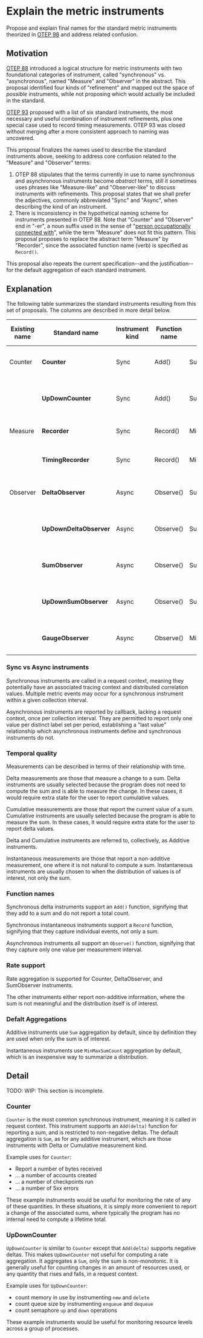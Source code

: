 # Explain the metric instruments

Propose and explain final names for the standard metric instruments theorized in [OTEP 98](https://github.com/open-telemetry/oteps/pull/88) and address related confusion.

## Motivation

[OTEP 88](https://github.com/open-telemetry/oteps/pull/88) introduced a logical structure for metric instruments with two foundational categories of instrument, called "synchronous" vs. "asynchronous", named "Measure" and "Observer" in the abstract.  This proposal identified four kinds of "refinement" and mapped out the space of _possible_ instruments, while not proposing which would actually be included in the standard.

[OTEP 93](https://github.com/open-telemetry/oteps/pull/93) proposed with a list of six standard instruments, the most necessary and useful combination of instrument refinements, plus one special case used to record timing measurements.  OTEP 93 was closed without merging after a more consistent approach to naming was uncovered.

This proposal finalizes the names used to describe the standard instruments above, seeking to address core confusion related to the "Measure" and "Observer" terms:

1. OTEP 88 stipulates that the terms currently in use to name synchronous and asynchronous instruments become _abstract_ terms, still it sometimes uses phrases like "Measure-like" and "Observer-like" to discuss instruments with refinements.  This proposal states that we shall prefer the adjectives, commonly abbreviated "Sync" and "Async", when describing the kind of an instrument.
2. There is inconsistency in the hypothetical naming scheme for instruments presented in OTEP 88.  Note that "Counter" and "Observer" end in "-er", a noun suffix used in the sense of "[person occupationally connected with](https://www.merriam-webster.com/dictionary/-er)", while the term "Measure" does not fit this pattern.  This proposal proposes to replace the abstract term "Measure" by "Recorder", since the associated function name (verb) is specified as `Record()`.

This proposal also repeats the current specification--and the justification--for the default aggregation of each standard instrument.

## Explanation

The following table summarizes the standard instruments resulting from this set of proposals.  The columns are described in more detail below.

| Existing name | **Standard name** | Instrument kind | Function name | Default aggregation | Measurement kind | Rate support (Monotonic) | Notes |
| ------------- | ----------------------- | ----- | ------------- | ---------- | ---- | --- | --- |
| Counter       | **Counter**             | Sync  | Add()     | Sum            | Delta         | Yes | Per-request, part of a monotonic sum |
|               | **UpDownCounter**       | Sync  | Add()     | Sum            | Delta         | No  | Per-request, part of a non-monotonic sum |
| Measure       | **Recorder**            | Sync  | Record()  | MinMaxSumCount | Instantaneous | No  | Per-request, element in a distribution |
|               | **TimingRecorder**      | Sync  | Record()  | MinMaxSumCount | Instantaneous | No  | Same as above, with automatic duration units |
| Observer      | **DeltaObserver**       | Async | Observe() | Sum            | Delta         | Yes | Per-interval, part of a monotonic sum |
|               | **UpDownDeltaObserver** | Async | Observe() | Sum            | Delta         | No  | Per-interval, part of a non-monotonic sum |
|               | **SumObserver**         | Async | Observe() | Sum            | Cumulative    | Yes | Per-interval, reporting a monotonic sum |
|               | **UpDownSumObserver**   | Async | Observe() | Sum            | Cumulative    | No  | Per-interval, reporting a non-monotonic sum |
|               | **GaugeObserver**       | Async | Observe() | MinMaxSumCount | Instantaneous | No  | Per-interval, any non-additive measurement |

### Sync vs Async instruments

Synchronous instruments are called in a request context, meaning they potentially have an associated tracing context and distributed correlation values.  Multiple metric events may occur for a synchronous instrument within a given collection interval.

Asynchronous instruments are reported by callback, lacking a request context, once per collection interval.  They are permitted to report only one value per distinct label set per period, establishing a "last value" relationship which asynchronous instruments define and synchronous instruments do not.

### Temporal quality

Measurements can be described in terms of their relationship with time.

Delta measurements are those that measure a change to a sum.  Delta instruments are usually selected because the program does not need to compute the sum and is able to measure the change.  In these cases, it would require extra state for the user to report cumulative values.

Cumulative measurements are those that report the current value of a sum.  Cumulative instruments are usually selected because the program is able to measure the sum.  In these cases, it would require extra state for the user to report delta values.

Delta and Cumulative instruments are referred to, collectively, as Additive instruments.

Instantaneous measurements are those that report a non-additive measurement, one where it is not natural to compute a sum.  Instantaneous instruments are usually chosen to when the distribution of values is of interest, not only the sum.

### Function names

Synchronous delta instruments support an `Add()` function, signifying that they add to a sum and do not report a total count.

Synchronous instantaneous instruments support a `Record` function, signifying that they capture individual events, not only a sum.

Asynchronous instruments all support an `Observe()` function, signifying that they capture only one value per measurement interval.

### Rate support

Rate aggregation is supported for Counter, DeltaObserver, and SumObserver instruments.

The other instruments either report non-additive information, where the sum is not meaningful and the distribution itself is of interest.

### Defalt Aggregations

Additive instruments use `Sum` aggregation by default, since by definition they are used when only the sum is of interest.

Instantaneous instruments use `MinMaxSumCount` aggregation by default, which is an inexpensive way to summarize a distribution.

## Detail

TODO: WIP: This section is incomplete.

### Counter

`Counter` is the most common synchronous instrument, meaning it is called in request context.  This instrument supports an `Add(delta)` function for reporting a sum, and is restricted to non-negative deltas.  The default aggregation is `Sum`, as for any additive instrument, which are those instruments with Delta or Cumulative measurement kind.

Example uses for `Counter`:
- Report a number of bytes received
- ... a number of accounts created
- ... a number of checkpoints run
- ... a number of 5xx errors

These example instruments would be useful for monitoring the rate of any of these quantities.  In these situations, it is simply more convenient to report a change of the associated sums, where typically the program has no internal need to compute a lifetime total.  

### UpDownCounter

`UpDownCounter` is similar to `Counter` except that `Add(delta)` supports negative deltas.  This makes `UpDownCounter` not useful for computing a rate aggregation.  It aggregates a `Sum`, only the sum is non-monotonic.  It is generally useful for counting changes in an amount of resources used, or any quantity that rises and falls, in a request context.

Example uses for `UpDownCounter`:
- count memory in use by instrumenting `new` and `delete`
- count queue size by instrumenting `enqueue` and `dequeue`
- count semaphore `up` and `down` operations

These example instruments would be useful for monitoring resource levels across a group of processes.
